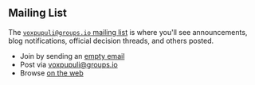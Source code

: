 ## <i class="fa-solid fa-envelopes-bulk"></i> Mailing List

The [`voxpupuli@groups.io` mailing list](https://groups.io/g/voxpupuli/topics)
is where you'll see announcements, blog notifications, official decision threads,
and others posted.
* Join by sending an [empty email](mailto:voxpupuli+subscribe@groups.io)
* Post via [voxpupuli@groups.io](mailto:voxpupuli@groups.io)
* Browse [on the web](https://groups.io/g/voxpupuli/topics)
